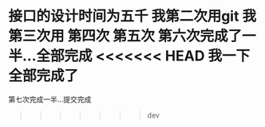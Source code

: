 接口的设计时间为五千
我第二次用git
我第三次用
第四次
第五次
第六次完成了一半...全部完成
<<<<<<< HEAD
我一下全部完成了
=======
第七次完成一半...提交完成
>>>>>>> dev
